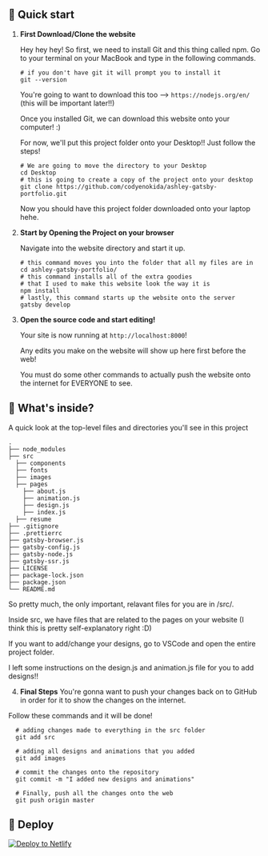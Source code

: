 ## 🚀 Quick start

1.  **First Download/Clone the website**

    Hey hey hey! So first, we need to install Git and this thing called npm. Go to your terminal on your MacBook and type in the following commands.

    ```shell
    # if you don't have git it will prompt you to install it
    git --version
    ```
    
    You're going to want to download this too --> `https://nodejs.org/en/` (this will be important later!!)

    Once you installed Git, we can download this website onto your computer! :)

    For now, we'll put this project folder onto your Desktop!! Just follow the steps!
    ```shell
    # We are going to move the directory to your Desktop
    cd Desktop
    # this is going to create a copy of the project onto your desktop
    git clone https://github.com/codyenokida/ashley-gatsby-portfolio.git
    ```

    Now you should have this project folder downloaded onto your laptop hehe.

2.  **Start by Opening the Project on your browser**

    Navigate into the website directory and start it up.

    ```shell
    # this command moves you into the folder that all my files are in
    cd ashley-gatsby-portfolio/
    # this command installs all of the extra goodies 
    # that I used to make this website look the way it is
    npm install
    # lastly, this command starts up the website onto the server
    gatsby develop
    ```

3.  **Open the source code and start editing!**

    Your site is now running at `http://localhost:8000`!

    Any edits you make on the website will show up here first before the web!

    You must do some other commands to actually push the website onto the internet for EVERYONE to see.

## 🧐 What's inside?

A quick look at the top-level files and directories you'll see in this project

    .
    ├── node_modules
    ├── src
      ├── components
      ├── fonts
      ├── images
      ├── pages
        ├── about.js
        ├── animation.js
        ├── design.js
        ├── index.js 
      ├── resume
    ├── .gitignore
    ├── .prettierrc
    ├── gatsby-browser.js
    ├── gatsby-config.js
    ├── gatsby-node.js
    ├── gatsby-ssr.js
    ├── LICENSE
    ├── package-lock.json
    ├── package.json
    └── README.md

So pretty much, the only important, relavant files for you are in /src/. 

Inside src, we have files that are related to the pages on your website (I think this is pretty self-explanatory right :D)

If you want to add/change your designs, go to VSCode and open the entire project folder.

I left some instructions on the design.js and animation.js file for you to add designs!!

4.  **Final Steps**
You're gonna want to push your changes back on to GitHub in order for it to show the changes on the internet. 

Follow these commands and it will be done!

  ```shell
    # adding changes made to everything in the src folder
    git add src

    # adding all designs and animations that you added 
    git add images

    # commit the changes onto the repository
    git commit -m "I added new designs and animations"

    # Finally, push all the changes onto the web
    git push origin master    
  ```

## 💫 Deploy

[![Deploy to Netlify](https://www.netlify.com/img/deploy/button.svg)](https://app.netlify.com/start/deploy?repository=https://github.com/gatsbyjs/gatsby-starter-default)
